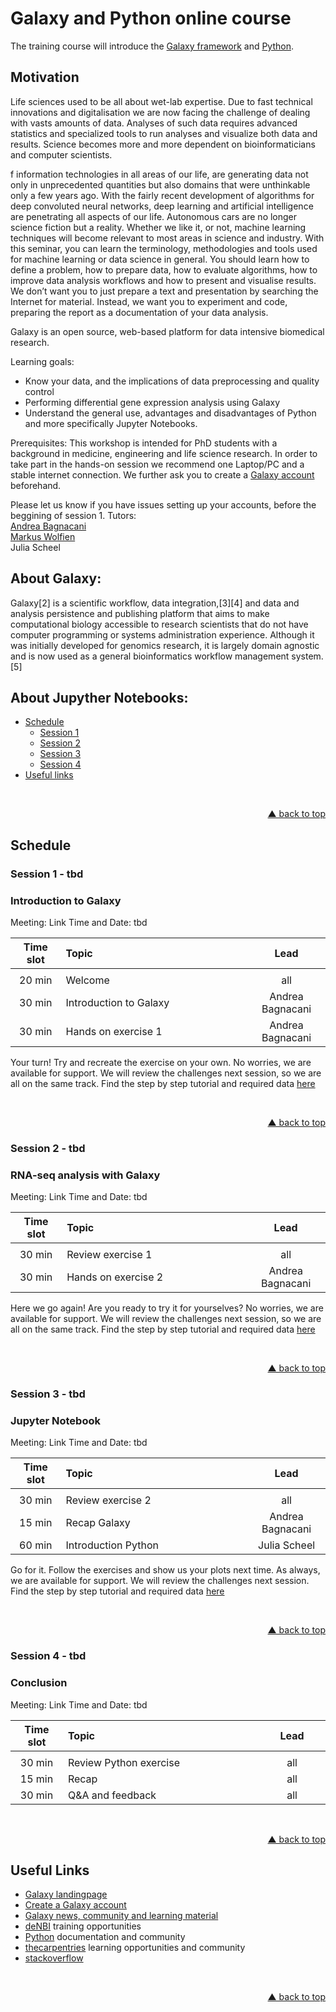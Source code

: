 # Galaxy and Python online course

The training course will introduce the [Galaxy framework](https://usegalaxy.org) and [Python](www.python.org). 

## Motivation

Life sciences used to be all about wet-lab expertise. Due to fast technical innovations and digitalisation we are now facing the challenge of dealing with vasts amounts of data. Analyses of such data requires advanced statistics and specialized tools to run analyses and visualize both data and results. Science becomes more and more dependent on bioinformaticians and computer scientists. 

f information technologies in all areas of our life, are
generating data not only in unprecedented quantities but also domains that were unthinkable only
a few years ago. With the fairly recent development of algorithms for deep convoluted neural
networks, deep learning and artificial intelligence are penetrating all aspects of our life.
Autonomous cars are no longer science fiction but a reality. Whether we like it, or not, machine
learning techniques will become relevant to most areas in science and industry.
With this seminar, you can learn the terminology, methodologies and tools used for machine
learning or data science in general. You should learn how to define a problem, how to prepare
data, how to evaluate algorithms, how to improve data analysis workflows and how to present and
visualise results. We don’t want you to just prepare a text and presentation by searching the
Internet for material. Instead, we want you to experiment and code, preparing the report as a
documentation of your data analysis.


Galaxy is an open source, web-based platform for data intensive biomedical research.


Learning goals:
- Know your data, and the implications of data preprocessing and quality control
- Performing differential gene expression analysis using Galaxy
- Understand the general use, advantages and disadvantages of Python and more specifically Jupyter Notebooks.

Prerequisites:
This workshop is intended for PhD students with a background in medicine, engineering and life science research. In order to take part in the hands-on session we recommend one Laptop/PC and a stable internet connection.
We further ask you to create a [Galaxy account](https://usegalaxy.org/login) beforehand.

Please let us know if you have issues setting up your accounts, before the beggining of session 1. 
Tutors:  
[Andrea Bagnacani](https://www.sbi.uni-rostock.de/team/detail/andrea-bagnacani)  
[Markus Wolfien](https://www.sbi.uni-rostock.de/team/detail/markus-wolfien)  
Julia Scheel  

## About Galaxy:

Galaxy[2] is a scientific workflow, data integration,[3][4] and data and analysis persistence and publishing platform that aims to make computational biology accessible to research scientists that do not have computer programming or systems administration experience. Although it was initially developed for genomics research, it is largely domain agnostic and is now used as a general bioinformatics workflow management system.[5]

## About Jupyther Notebooks:

<div id="top"></div>

- [Schedule](#schedule)
  - [Session 1](#session-1---tbd)
  - [Session 2](#session-2---tbd)
  - [Session 3](#session-3---tbd)
  - [Session 4](#session-4---tbd)
- [Useful links](#useful-links)

<br />
<p align="right"><a href="#top">&#x25B2; back to top</a></p>

## Schedule

### Session 1 - tbd
### Introduction to Galaxy
Meeting: Link
Time and Date: tbd
  
| **Time slot** | **Topic** | **Lead** |
| :---: | :------------------------------- | :---: |
|<img width=100/>|<img width=550/>|<img width=150/>|
| 20 min | Welcome | all |
| 30 min | Introduction to Galaxy |  Andrea Bagnacani  |
| 30 min | Hands on exercise 1 | Andrea Bagnacani |

Your turn! Try and recreate the exercise on your own. No worries, we are available for support. We will review the challenges next session, so we are all on the same track. Find the step by step tutorial and required data [here](https://galaxyproject.github.io/training-material/topics/introduction/tutorials/galaxy-intro-short/tutorial.html)

<br />  
<p align="right"><a href="#top">&#x25B2; back to top</a></p>  

### Session 2 - tbd
### RNA-seq analysis with Galaxy
Meeting: Link
Time and Date: tbd  

| **Time slot** | **Topic** | **Lead** |
| :---: | :------------------------------- | :---: |
|<img width=100/>|<img width=550/>|<img width=150/>|
| 30 min | Review exercise 1 | all |
| 30 min | Hands on exercise 2 |  Andrea Bagnacani  |

Here we go again! Are you ready to try it for yourselves? No worries, we are available for support. We will review the challenges next session, so we are all on the same track. Find the step by step tutorial and required data [here]( https://galaxyproject.github.io/training-material/topics/sequence-analysis/tutorials/quality-control/tutorial.html)

<br />  
<p align="right"><a href="#top">&#x25B2; back to top</a></p>  

### Session 3 - tbd  
### Jupyter Notebook  
Meeting: Link
Time and Date: tbd  

| **Time slot** | **Topic** | **Lead** |
| :---: | :------------------------------- | :---: |
|<img width=100/>|<img width=550/>|<img width=150/>|
| 30 min | Review exercise 2 | all |
| 15 min |Recap Galaxy |  Andrea Bagnacani  |
| 60 min | Introduction Python |  Julia Scheel  |

Go for it. Follow the exercises and show us your plots next time. As always, we are available for support. We will review the challenges next session. Find the step by step tutorial and required data [here]( tbd)

<br />  
<p align="right"><a href="#top">&#x25B2; back to top</a></p>  

### Session 4 - tbd
### Conclusion
Meeting: Link
Time and Date: tbd  

| **Time slot** | **Topic** | **Lead** |
| :---: | :------------------------------- | :---: |
|<img width=100/>|<img width=550/>|<img width=150/>|
| 30 min | Review Python exercise | all |
| 15 min | Recap |  all  |
| 30 min | Q&A and feedback |  all  |

<br />  
<p align="right"><a href="#top">&#x25B2; back to top</a></p>  

## Useful Links

- [Galaxy landingpage](https://usegalaxy.org/)
- [Create a Galaxy account](https://usegalaxy.org/login)
- [Galaxy news, community and learning material](https://galaxyproject.org/)
- [deNBI](https://www.denbi.de/training) training opportunities
- [Python](https://www.python.org/) documentation and community
- [thecarpentries](https://carpentries.org/) learning opportunities and community
- [stackoverflow](https://stackoverflow.com/)

<br />  
<p align="right"><a href="#top">&#x25B2; back to top</a></p>  
